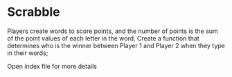 # Scrabble
Players create words to score points, and the number of points is the sum of the point values of each letter in the word.
Create a function that determines who is the winner between Player 1 and Player 2 when they type in their words;

Open index file for more details
